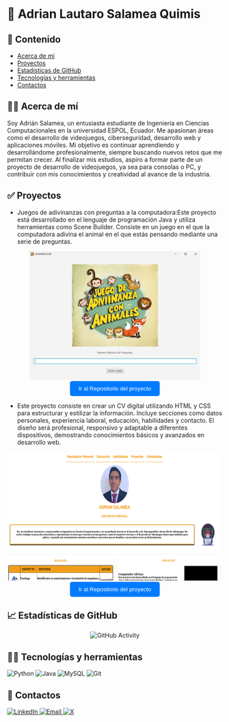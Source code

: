 # 👋 Adrian Lautaro Salamea Quimis
## 💎 Contenido
* [Acerca de mí](#-acerca-de-mí)
* [Proyectos](#-proyectos)
* [Estadísticas de GitHub](#-estadísticas-de-github)
* [Tecnologías y herramientas](#-tecnologías-y-herramientas)
* [Contactos](#-contactos)

## 🧑‍💼 Acerca de mí
Soy Adrián Salamea, un entusiasta estudiante de Ingeniería en Ciencias Computacionales en la universidad ESPOL, Ecuador. Me apasionan áreas como el desarrollo de videojuegos, ciberseguridad, desarrollo web y aplicaciones móviles. Mi objetivo es continuar aprendiendo y desarrollándome profesionalmente, siempre buscando nuevos retos que me permitan crecer. Al finalizar mis estudios, aspiro a formar parte de un proyecto de desarrollo de videojuegos, ya sea para consolas o PC, y contribuir con mis conocimientos y creatividad al avance de la industria.
## ✅ Proyectos
* Juegos de adivinanzas con preguntas a la computadora:Este proyecto está desarrollado en el lenguaje de programación Java y utiliza herramientas como Scene Builder. Consiste en un juego en el que la computadora adivina el animal en el que estás pensando mediante una serie de preguntas.

<div align="center">
  <img src="./imagenes/ProyectoAdivinanzas.png" alt="proyecto1" width="400" height="300"/>
  <br>
  <a href="https://github.com/gTeran12/ProyectoArboles.git" target="_blank">
    <button style="padding: 10px 20px; background-color: #007bff; color: white; border: none; border-radius: 5px; cursor: pointer;">
        Ir al Repositorio del proyecto
    </button>
  </a>
  <br> 
</div>

* Este proyecto consiste en crear un CV digital utilizando HTML y CSS para estructurar y estilizar la información. Incluye secciones como datos personales, experiencia laboral, educación, habilidades y contacto. El diseño será profesional, responsivo y adaptable a diferentes dispositivos, demostrando conocimientos básicos y avanzados en desarrollo web.

<div align="center">
  <img src="./imagenes/curriculum.png" alt="proyecto2" width="500" height="300"/>
  <br>
  <a href="https://github.com/Adrianlsq2000/curriculum.git" target="_blank">
    <button style="padding: 10px 20px; background-color: #007bff; color: white; border: none; border-radius: 5px; cursor: pointer;">
        Ir al Repositorio del proyecto
    </button>
  </a>
  <br>
</div>


## 📈 Estadísticas de GitHub
<div align="center">
  <img src="https://github-readme-stats.vercel.app/api?username=Adrianlsq2000&show_icons=true" alt="GitHub Activity"/>
</div>

## 🧑‍💻 Tecnologías y herramientas
![Python](https://img.shields.io/badge/-Python-3776AB?style=flat-square&logo=python&logoColor=white)
![Java](https://img.shields.io/badge/-Java-blue?style=flat&logo=java)
![MySQL](https://img.shields.io/badge/-MySQL-4479A1?style=flat-square&logo=mysql&logoColor=white)
![Git](https://img.shields.io/badge/-Git-F05032?style=flat-square&logo=git&logoColor=white)

## 📒 Contactos
<a href="https://www.linkedin.com/in/adrian-salamea-127573254/" target="_blank">
  <img alt="LinkedIn" src="https://img.shields.io/badge/LinkedIn-adrian%20salamea-blue?style=flat-square&logo=linkedin">
</a>

<a href="mailto:adrianlautaro2000@gmail.com" target="_blank">
  <img alt="Email" src="https://img.shields.io/badge/Gmail-adrianlautaro2000@gmail.com-blue?style=flat-square&logo=gmail">
</a>

<a href="https://x.com/AdrianLautaro_S" target="_blank">
  <img alt="X" src="https://img.shields.io/badge/X-AdrianLautaro%20S_-blue?style=flat-square&logo=twitter">
</a>

